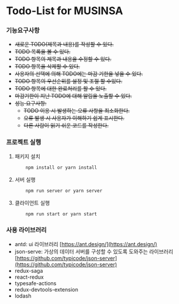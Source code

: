 # Todo-List for MUSINSA

### 기능요구사항
* ~~새로운 TODO(제목과 내용)를 작성할 수 있다.~~
* ~~TODO 목록을 볼 수 있다.~~
* ~~TODO 항목의 제목과 내용을 수정할 수 있다.~~
* ~~TODO 항목을 삭제할 수 있다.~~
* ~~사용자의 선택에 의해 TODO에는 마감 기한을 넣을 수 있다.~~
* ~~TODO 항목의 우선순위를 설정 및 조절 할 수있다.~~
* ~~TODO 항목에 대한 완료처리를 할 수 있다.~~
* ~~마감기한이 지난 TODO에 대해 알림을 노출할 수 있다.~~
* ~~성능 요구사항:~~
  - ~~TODO 이용 시 발생하는 오류 사항을 최소화한다.~~
  - ~~오류 발생 시 사용자가 이해하기 쉽게 표시한다.~~
  - ~~다른 사람이 읽기 쉬운 코드를 작성한다.~~

### 프로젝트 실행
1. 패키지 설치
    ```bash
        npm install or yarn install
    ```
2. 서버 실행
    ```bash
        npm run server or yarn server
    ```
3. 클라이언트 실행
    ```bash
        npm run start or yarn start
    ```
### 사용 라이브러리
- antd: ui 라이브러리 [https://ant.design/](https://ant.design/)
- json-serve: 가상의 데이터 서버를 구성할 수 있도록 도와주는 라이브러리 [https://github.com/typicode/json-server](https://github.com/typicode/json-server)
- redux-saga
- react-redux
- typesafe-actions
- redux-devtools-extension
- lodash
